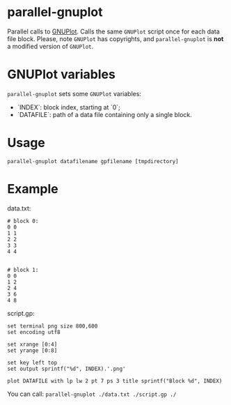 # parallel-gnuplot
Parallel calls to <a href="http://www.gnuplot.info/">GNUPlot</a>.
Calls the same `GNUPlot` script once for each data file block.
Please, note `GNUPlot` has copyrights,
and `parallel-gnuplot` is <strong>not</strong> a modified version of `GNUPlot`.

# GNUPlot variables
`parallel-gnuplot` sets some `GNUPlot` variables:
<ul>
<li>`INDEX`: block index, starting at `0`;</li>
<li>`DATAFILE`: path of a data file containing only a single block.</li>
</ul>

# Usage
`parallel-gnuplot datafilename gpfilename [tmpdirectory]`

# Example

data.txt:

```plain
# block 0:
0 0
1 1
2 2
3 3
4 4


# block 1:
0 0
1 2
2 4
3 6
4 8
```

script.gp:

```gnuplot
set terminal png size 800,600
set encoding utf8

set xrange [0:4]
set yrange [0:8]

set key left top
set output sprintf("%d", INDEX).'.png'

plot DATAFILE with lp lw 2 pt 7 ps 3 title sprintf("Block %d", INDEX)
```

You can call: `parallel-gnuplot ./data.txt ./script.gp ./`

